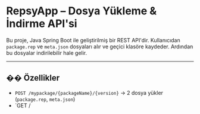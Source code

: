# RepsyApp – Dosya Yükleme & İndirme API'si

Bu proje, Java Spring Boot ile geliştirilmiş bir REST API'dir. Kullanıcıdan `package.rep` ve `meta.json` dosyaları alır ve geçici klasöre kaydeder. Ardından bu dosyalar indirilebilir hale gelir.

---

## �� Özellikler

- `POST /mypackage/{packageName}/{version}` → 2 dosya yükler (`package.rep`, `meta.json`)
- `GET /

